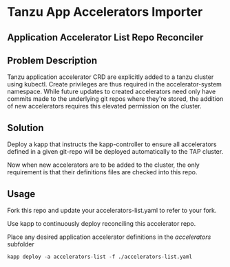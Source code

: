 # Tanzu App Accelerators Importer

## Application Accelerator List Repo Reconciler

## Problem Description
Tanzu application accelerator CRD are explicitly added to a tanzu cluster using kubectl. Create privileges are thus required in the accelerator-system namespace. While future updates to created accelerators need only have commits made to the underlying git repos where they're stored, the addition of new accelerators requires this elevated permission on the cluster.

## Solution
Deploy a kapp that instructs the kapp-controller to ensure all accelerators defined in a given git-repo will be deployed automatically to the TAP cluster.

Now when new accelerators are to be added to the cluster, the only requirement is that their definitions files are checked into this repo.


## Usage
Fork this repo and update your accelerators-list.yaml to refer to your fork.

Use kapp to continuously deploy reconciling this accelerator repo.

Place any desired application accelerator definitions in the _accelerators_ subfolder

``` 
kapp deploy -a accelerators-list -f ./accelerators-list.yaml
```


